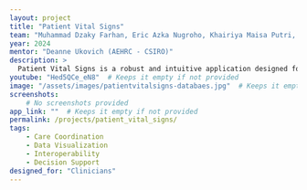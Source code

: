 ```yaml
---
layout: project
title: "Patient Vital Signs"
team: "Muhammad Dzaky Farhan, Eric Azka Nugroho, Khairiya Maisa Putri, Kayla Priambudi, Ferdi Salim Sungkar"
year: 2024
mentor: "Deanne Ukovich (AEHRC - CSIRO)"
description: >
  Patient Vital Signs is a robust and intuitive application designed for healthcare providers to efficiently manage and monitor patient data. The application enables users to both view and input key patient details, including vitals such as heart rate, blood pressure, respiratory rate, temperature, and oxygen saturation. Ideal for clinics, hospitals, or individual practices, this tool streamlines data management for improved patient care and record-keeping.
youtube: "Hed5QCe_eN8"  # Keeps it empty if not provided
image: "/assets/images/patientvitalsigns-databaes.jpg"  # Keeps it empty if not provided
screenshots:
    # No screenshots provided
app_link: ""  # Keeps it empty if not provided
permalink: /projects/patient_vital_signs/
tags:
    - Care Coordination
    - Data Visualization
    - Interoperability
    - Decision Support
designed_for: "Clinicians"
---
```

